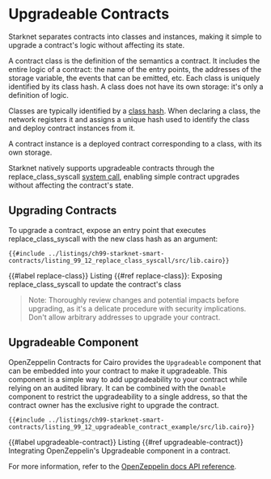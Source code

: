 # Upgradeable Contracts

Starknet separates contracts into classes and instances, making it simple to upgrade a contract's logic without affecting its state.

A contract class is the definition of the semantics a contract. It includes the entire logic of a contract: the name of the entry points, the addresses of the storage variable, the events that can be emitted, etc. Each class is uniquely identified by its class hash. A class does not have its own storage: it's only a definition of logic.

Classes are typically identified by a [class hash](https://docs.starknet.io/documentation/architecture_and_concepts/Smart_Contracts/class-hash). When declaring a class, the network registers it and assigns a unique hash used to identify the class and deploy contract instances from it.

A contract instance is a deployed contract corresponding to a class, with its own storage.

Starknet natively supports upgradeable contracts through the replace_class_syscall [system call](https://docs.starknet.io/documentation/architecture_and_concepts/Smart_Contracts/system-calls-cairo1/), enabling simple contract upgrades without affecting the contract's state.

## Upgrading Contracts

To upgrade a contract, expose an entry point that executes replace_class_syscall with the new class hash as an argument:

```rust,noplayground
{{#include ../listings/ch99-starknet-smart-contracts/listing_99_12_replace_class_syscall/src/lib.cairo}}
```

{{#label replace-class}}
<span class="caption">Listing {{#ref replace-class}}: Exposing replace_class_syscall to update the contract's class</span>

> Note: Thoroughly review changes and potential impacts before upgrading, as it's a delicate procedure with security implications. Don't allow arbitrary addresses to upgrade your contract.

## Upgradeable Component

OpenZeppelin Contracts for Cairo provides the `Upgradeable` component that can be embedded into your contract to make it upgradeable. This component is a simple way to add upgradeability to your contract while relying on an audited library. It can be combined with the `Ownable` component to restrict the upgradeability to a single address, so that the contract owner has the exclusive right to upgrade the contract.

```rust,noplayground
{{#include ../listings/ch99-starknet-smart-contracts/listing_99_12_upgradeable_contract_example/src/lib.cairo}}
```

{{#label upgradeable-contract}}
<span class="caption">Listing {{#ref upgradeable-contract}} Integrating OpenZeppelin's Upgradeable component in a contract.</span>

For more information, refer to the [OpenZeppelin docs API reference](https://docs.openzeppelin.com/contracts-cairo/0.9.0/api/upgrades).

